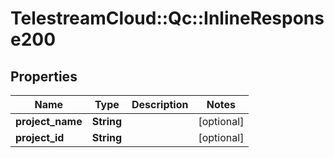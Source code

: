 # TelestreamCloud::Qc::InlineResponse200

## Properties
Name | Type | Description | Notes
------------ | ------------- | ------------- | -------------
**project_name** | **String** |  | [optional] 
**project_id** | **String** |  | [optional] 


